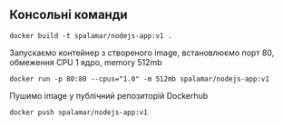 ## Консольні команди

`docker build -t spalamar/nodejs-app:v1 .`

Запускаємо контейнер з створеного image, встановлюємо порт 80, обмеження CPU 1 ядро, memory 512mb

`docker run -p 80:80 --cpus="1.0" -m 512mb spalamar/nodejs-app:v1`

Пушимо image у публічний репозиторій Dockerhub

`docker push spalamar/nodejs-app:v1`
